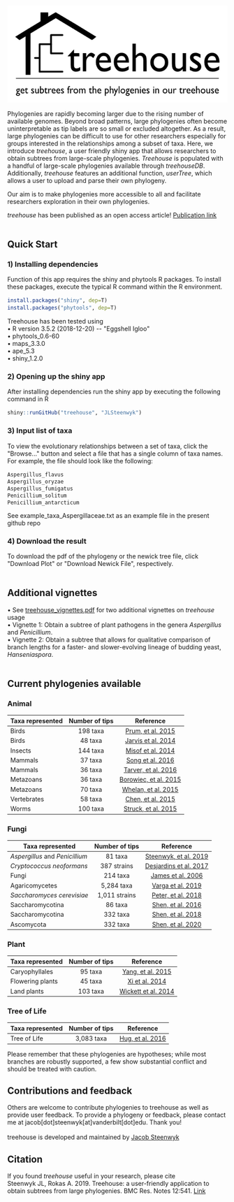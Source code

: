 ![](www/treehouse_logo.png)

Phylogenies are rapidly becoming larger due to the rising number of available genomes. Beyond broad patterns, large phylogenies often become uninterpretable as tip labels are so small or excluded altogether. As a result, large phylogenies can be difficult to use for other researchers especially for groups interested in the relationships among a subset of taxa. Here, we introduce <i>treehouse</i>, a user friendly shiny app that allows researchers to obtain subtrees from large-scale phylogenies. <i>Treehouse</i> is populated with a handful of large-scale phylogenies available through <i>treehouseDB</i>. Additionally, <i>treehouse</i> features an additional function, <i>userTree</i>, which allows a user to upload and parse their own phylogeny.

Our aim is to make phylogenies more accessible to all and facilitate researchers exploration in their own phylogenies. 

<i>treehouse</i> has been published as an open access article! [Publication link](https://bmcresnotes.biomedcentral.com/articles/10.1186/s13104-019-4577-5)<br /><br />

## Quick Start

### 1) Installing dependencies
Function of this app requires the shiny and phytools R packages. To install these packages, execute the typical R command within the R environment.
```R
install.packages("shiny", dep=T)
install.packages("phytools", dep=T)
```
Treehouse has been tested using<br />
• R version 3.5.2 (2018-12-20) -- "Eggshell Igloo"<br />
• phytools_0.6-60<br />
• maps_3.3.0<br />
• ape_5.3<br />
• shiny_1.2.0<br />

### 2) Opening up the shiny app
After installing dependencies run the shiny app by executing the following command in R
```R
shiny::runGitHub("treehouse", "JLSteenwyk")
```

### 3) Input list of taxa
To view the evolutionary relationships between a set of taxa, click the "Browse..." button and select a file that has a single column of taxa names. For example, the file should look like the following:
```
Aspergillus_flavus
Aspergillus_oryzae
Aspergillus_fumigatus
Penicillium_solitum
Penicillium_antarcticum
```
See example_taxa_Aspergillaceae.txt as an example file in the present github repo

### 4) Download the result
To download the pdf of the phylogeny or the newick tree file, click "Download Plot" or "Download Newick File", respectively.
<br /><br />

## Additional vignettes
• See [treehouse_vignettes.pdf](https://github.com/JLSteenwyk/treehouse/blob/master/treehouse_vignettes.pdf) for two additional vignettes on <i>treehouse</i> usage<br />
• Vignette 1: Obtain a subtree of plant pathogens in the genera <i>Aspergillus</i> and <i>Penicillium</i>.<br />
• Vignette 2: Obtain a subtree that allows for qualitative comparison of branch lengths for a faster- and slower-evolving lineage of budding yeast, <i>Hanseniaspora</i>.<br /><br />

## Current phylogenies available

### Animal
| Taxa represented                | Number of tips           | Reference                                                                                                               |
| ------------------------------- |:------------------------:| :---------------------------------------------------------------------------------------------------------------------: |
| Birds                           | 198 taxa                 | [Prum, et al. 2015](https://www.nature.com/articles/nature15697)                                                        |
| Birds                           | 48 taxa                  | [Jarvis et al. 2014](http://science.sciencemag.org/content/346/6215/1320)                                               |
| Insects                         | 144 taxa                 | [Misof et al. 2014](http://science.sciencemag.org/content/346/6210/763)                                                 |
| Mammals                         | 37 taxa                  | [Song et al. 2016](https://www.pnas.org/content/109/37/14942)                                                           |
| Mammals                         | 36 taxa                  | [Tarver, et al. 2016](https://academic.oup.com/gbe/article/8/2/330/2574016)                                             |
| Metazoans                       | 36 taxa                  | [Borowiec, et al. 2015](https://bmcgenomics.biomedcentral.com/articles/10.1186/s12864-015-2146-4)                       |
| Metazoans                       | 70 taxa                  | [Whelan, et al. 2015](https://www.pnas.org/content/112/18/5773)                                                         |
| Vertebrates                     | 58 taxa                  | [Chen, et al. 2015](https://academic.oup.com/sysbio/article/64/6/1104/1669963)                                          |
| Worms                           | 100 taxa                 | [Struck, et al. 2015](https://www.cell.com/current-biology/fulltext/S0960-9822(15)00672-7?code=cell-site)               |

### Fungi
| Taxa represented                | Number of tips           | Reference                                                                       |
| ------------------------------- |:------------------------:| :-----------------------------------------------------------------------------: |
| *Aspergillus* and *Penicillium* | 81 taxa                  | [Steenwyk, et al. 2019](https://mbio.asm.org/content/10/4/e00925-19)       |
| *Cryptococcus neoformans*       | 387 strains              | [Desjardins et al. 2017](https://genome.cshlp.org/content/27/7/1207.short)      |
| Fungi                           | 214 taxa                 | [James et al. 2006](https://www.nature.com/articles/nature05110)                |
| Agaricomycetes                  | 5,284 taxa               | [Varga et al. 2019](https://www.nature.com/articles/s41559-019-0834-1)          |
| *Saccharomyces cerevisiae*      | 1,011 strains            | [Peter, et al. 2018](https://www.nature.com/articles/s41586-018-0030-5)         |
| Saccharomycotina                | 86 taxa                  | [Shen, et al. 2016](http://www.g3journal.org/content/6/12/3927.abstract)        |
| Saccharomycotina                | 332 taxa                 | [Shen, et al. 2018](https://www.cell.com/cell/fulltext/S0092-8674(18)31332-1)   |
| Ascomycota                      | 332 taxa                 | [Shen, et al. 2020](https://www.biorxiv.org/content/10.1101/2020.05.11.088658v1)|

### Plant
| Taxa represented                | Number of tips           | Reference                                                                       |
| ------------------------------- |:------------------------:| :-----------------------------------------------------------------------------: |
| Caryophyllales                  | 95 taxa                  | [Yang, et al. 2015](https://academic.oup.com/mbe/article/32/8/2001/2925547)     |
| Flowering plants                | 45 taxa                  | [Xi et al. 2014](https://academic.oup.com/sysbio/article/63/6/919/2847851)      |
| Land plants                     | 103 taxa                 | [Wickett et al. 2014](https://www.pnas.org/content/111/45/E4859)                |

### Tree of Life
| Taxa represented                | Number of tips           | Reference                                                                       |
| ------------------------------- |:------------------------:| :-----------------------------------------------------------------------------: |
| Tree of Life                    | 3,083 taxa               | [Hug, et al. 2016](https://www.nature.com/articles/nmicrobiol201648)            |

Please remember that these phylogenies are hypotheses; while most branches are robustly supported, a few show substantial conflict and should be treated with caution.

## Contributions and feedback
Others are welcome to contribute phylogenies to treehouse as well as provide user feedback. To provide a phylogeny or feedback, please contact me at jacob[dot]steenwyk[at]vanderbilt[dot]edu. Thank you!
<br />
<br />
treehouse is developed and maintained by [Jacob Steenwyk](https://jlsteenwyk.github.io/)

## Citation
If you found <i>treehouse</i> useful in your research, please cite<br />
Steenwyk JL, Rokas A. 2019. Treehouse: a user-friendly application to obtain subtrees from large phylogenies. BMC Res. Notes 12:541. [Link](https://bmcresnotes.biomedcentral.com/articles/10.1186/s13104-019-4577-5)<br />

